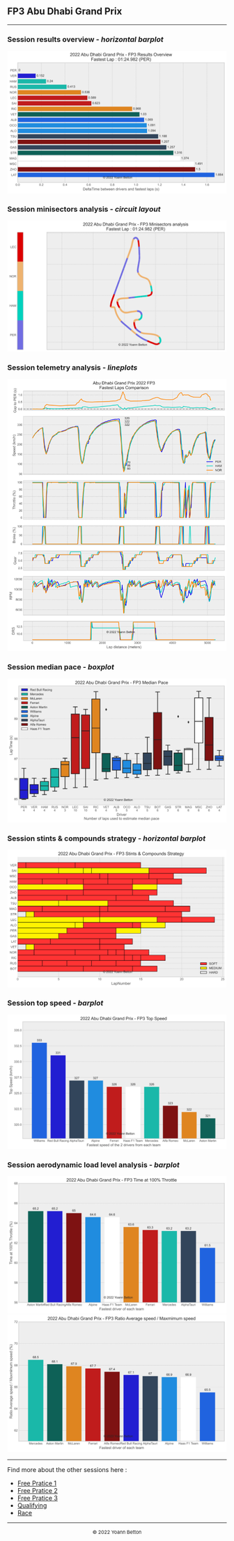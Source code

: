 ## FP3 Abu Dhabi Grand Prix

---

### Session results overview - *horizontal barplot*

<img src="/output/2022-11-20_Abu_Dhabi_Grand_Prix/fp3_results_overview_white.svg?raw=true"/>

### Session minisectors analysis - *circuit layout*

<img src="/output/2022-11-20_Abu_Dhabi_Grand_Prix/fp3_minisectors_analysis_white.svg?raw=true"/>

### Session telemetry analysis - *lineplots*

<img src="/output/2022-11-20_Abu_Dhabi_Grand_Prix/fp3_telemetry_analysis_white.svg?raw=true"/>

### Session median pace - *boxplot*

<img src="/output/2022-11-20_Abu_Dhabi_Grand_Prix/fp3_median_pace_white.svg?raw=true"/>

### Session stints & compounds strategy - *horizontal barplot*

<img src="/output/2022-11-20_Abu_Dhabi_Grand_Prix/fp3_stints_compounds_stategy_white.svg?raw=true"/>

### Session top speed - *barplot*

<img src="/output/2022-11-20_Abu_Dhabi_Grand_Prix/topspeed_fp3_white.svg?raw=true"/>

### Session aerodynamic load level analysis - *barplot*

<img src="/output/2022-11-20_Abu_Dhabi_Grand_Prix/fp3_maximum_throttle_white.svg?raw=true"/>

<img src="/output/2022-11-20_Abu_Dhabi_Grand_Prix/fp3_speed_ratio_white.svg?raw=true"/>

--- 

Find more about the other sessions here :
  - [Free Pratice 1](/page/FP1/2022-11-20_Abu_Dhabi_Grand_Prix)  
  - [Free Pratice 2](/page/FP2/2022-11-20_Abu_Dhabi_Grand_Prix) 
  - [Free Pratice 3](/page/FP3/2022-11-20_Abu_Dhabi_Grand_Prix)
  - [Qualifying](/page/Qualifying/2022-11-20_Abu_Dhabi_Grand_Prix) 
  - [Race](/page/Race/2022-11-20_Abu_Dhabi_Grand_Prix)

---

<div style="text-align: center">
  <p style="font-size:11px">&copy; 2022 Yoann Betton</p>
</div>

<!-- ---

<p style="font-size:11px">Page generated from <a href="https://github.com/yoannbtn/yoannbtn.github.io">github.com/yoannbtn</a>.</p> -->